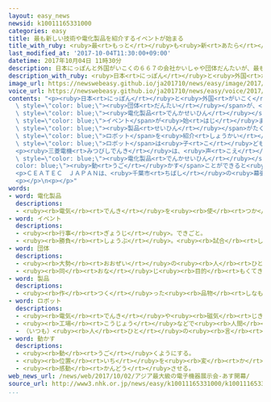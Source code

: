 ```yaml
---
layout: easy_news
newsid: k10011165331000
categories: easy
title: 最も新しい技術や電化製品を紹介するイベントが始まる
title_with_ruby: <ruby>最<rt>もっと</rt></ruby>も<ruby>新<rt>あたら</rt></ruby>しい<ruby>技術<rt>ぎじゅつ</rt></ruby>や<ruby>電化製品<rt>でんかせいひん</rt></ruby>を<ruby>紹介<rt>しょうかい</rt></ruby>するイベントが<ruby>始<rt>はじ</rt></ruby>まる
last_modified_at: '2017-10-04T11:30:00+09:00'
datetime: 2017年10月04日 11時30分
description: 日本にっぽんと外国がいこくの６６７の会社かいしゃや団体だんたいが、最もっとも新あたらしい技術ぎじゅつや電化製品でんかせいひんなどを紹介しょうかいする「ＣＥＡＴＥＣ　ＪＡＰＡＮ」というイベントが始はじまりました。
description_with_ruby: <ruby>日本<rt>にっぽん</rt></ruby>と<ruby>外国<rt>がいこく</rt></ruby>の６６７の<ruby>会社<rt>かいしゃ</rt></ruby>や<ruby>団体<rt>だんたい</rt></ruby>が、<ruby>最<rt>もっと</rt></ruby>も<ruby>新<rt>あたら</rt></ruby>しい<ruby>技術<rt>ぎじゅつ</rt></ruby>や<ruby>電化製品<rt>でんかせいひん</rt></ruby>などを<ruby>紹介<rt>しょうかい</rt></ruby>する「ＣＥＡＴＥＣ　ＪＡＰＡＮ」というイベントが<ruby>始<rt>はじ</rt></ruby>まりました。
image_url: https://newswebeasy.github.io/ja201710/news/easy/image/2017/10/04/k10011165331000.jpg
voice_url: https://newswebeasy.github.io/ja201710/news/easy/voice/2017/10/04/k10011165331000.mp3
contents: "<p><ruby>日本<rt>にっぽん</rt></ruby>と<ruby>外国<rt>がいこく</rt></ruby>の６６７の<ruby>会社<rt>かいしゃ</rt></ruby>や<span\
  \ style=\"color: blue;\"><ruby>団体<rt>だんたい</rt></ruby></span>が、<ruby>最<rt>もっと</rt></ruby>も<ruby>新<rt>あたら</rt></ruby>しい<ruby>技術<rt>ぎじゅつ</rt></ruby>や<span\
  \ style=\"color: blue;\"><ruby>電化製品<rt>でんかせいひん</rt></ruby></span>などを<ruby>紹介<rt>しょうかい</rt></ruby>する「ＣＥＡＴＥＣ　ＪＡＰＡＮ」という<span\
  \ style=\"color: blue;\">イベント</span>が<ruby>始<rt>はじ</rt></ruby>まりました。<ruby>今年<rt>ことし</rt></ruby>は、<ruby>人<rt>ひと</rt></ruby>のように<ruby>自分<rt>じぶん</rt></ruby>で<ruby>考<rt>かんが</rt></ruby>えるコンピューターのＡＩを<ruby>使<rt>つか</rt></ruby>った<span\
  \ style=\"color: blue;\"><ruby>製品<rt>せいひん</rt></ruby></span>がたくさんあります。</p>\n<p>パナソニックは、ＡＩが<ruby>入<rt>はい</rt></ruby>った<ruby>子<rt>こ</rt></ruby>ども<ruby>用<rt>よう</rt></ruby>の<span\
  \ style=\"color: blue;\">ロボット</span>を<ruby>紹介<rt>しょうかい</rt></ruby>しています。この<span\
  \ style=\"color: blue;\">ロボット</span>は<ruby>子<rt>こ</rt></ruby>どもと<ruby>簡単<rt>かんたん</rt></ruby>な<ruby>会話<rt>かいわ</rt></ruby>をして、<ruby>生活<rt>せいかつ</rt></ruby>の<ruby>習慣<rt>しゅうかん</rt></ruby>やことばを<ruby>教<rt>おし</rt></ruby>えます。</p>\n\
  <p><ruby>三菱電機<rt>みつびしでんき</rt></ruby>は、<ruby>声<rt>こえ</rt></ruby>を<ruby>聞<rt>き</rt></ruby>いて<ruby>誰<rt>だれ</rt></ruby>が<ruby>話<rt>はな</rt></ruby>しているかがわかる<ruby>技術<rt>ぎじゅつ</rt></ruby>を<ruby>紹介<rt>しょうかい</rt></ruby>しています。この<ruby>技術<rt>ぎじゅつ</rt></ruby>を<ruby>使<rt>つか</rt></ruby>うと、もっと<ruby>便利<rt>べんり</rt></ruby>に<ruby>声<rt>こえ</rt></ruby>で<span\
  \ style=\"color: blue;\"><ruby>電化製品<rt>でんかせいひん</rt></ruby></span>を<span style=\"\
  color: blue;\"><ruby>動<rt>うご</rt></ruby>かす</span>ことができると<ruby>会社<rt>かいしゃ</rt></ruby>は<ruby>言<rt>い</rt></ruby>っています。</p>\n\
  <p>ＣＥＡＴＥＣ　ＪＡＰＡＮは、<ruby>千葉市<rt>ちばし</rt></ruby>の<ruby>幕張<rt>まくはり</rt></ruby>メッセで<ruby>今月<rt>こんげつ</rt></ruby><ruby>６日<rt>むいか</rt></ruby>までです。</p>\n\
  <p></p>\n<p></p>"
words:
- word: 電化製品
  descriptions:
  - <ruby><rb>電気</rb><rt>でんき</rt></ruby>を<ruby><rb>使</rb><rt>つか</rt></ruby>って、はたらかせる<ruby><rb>機械</rb><rt>きかい</rt></ruby>。<ruby><rb>電気冷蔵庫</rb><rt>でんきれいぞうこ</rt></ruby>・<ruby><rb>電気洗濯機</rb><rt>でんきせんたくき</rt></ruby>など。
- word: イベント
  descriptions:
  - <ruby><rb>行事</rb><rt>ぎょうじ</rt></ruby>。できごと。
  - <ruby><rb>勝負</rb><rt>しょうぶ</rt></ruby>。<ruby><rb>試合</rb><rt>しあい</rt></ruby>。
- word: 団体
  descriptions:
  - <ruby><rb>大勢</rb><rt>おおぜい</rt></ruby>の<ruby><rb>人</rb><rt>ひと</rt></ruby>の<ruby><rb>集</rb><rt>あつ</rt></ruby>まり。
  - <ruby><rb>同</rb><rt>おな</rt></ruby>じ<ruby><rb>目的</rb><rt>もくてき</rt></ruby>を<ruby><rb>持</rb><rt>も</rt></ruby>った<ruby><rb>人々</rb><rt>ひとびと</rt></ruby>の<ruby><rb>集</rb><rt>あつ</rt></ruby>まり。
- word: 製品
  descriptions:
  - <ruby><rb>作</rb><rt>つく</rt></ruby>った<ruby><rb>品物</rb><rt>しなもの</rt></ruby>。
- word: ロボット
  descriptions:
  - <ruby><rb>電気</rb><rt>でんき</rt></ruby>や<ruby><rb>磁気</rb><rt>じき</rt></ruby>の<ruby><rb>力</rb><rt>ちから</rt></ruby>で<ruby><rb>動</rb><rt>うご</rt></ruby>く<ruby><rb>人形</rb><rt>にんぎょう</rt></ruby>。<ruby><rb>人造</rb><rt>じんぞう</rt></ruby><ruby><rb>人間</rb><rt>にんげん</rt></ruby>。
  - <ruby><rb>工場</rb><rt>こうじょう</rt></ruby>などで<ruby><rb>人間</rb><rt>にんげん</rt></ruby>に<ruby><rb>代</rb><rt>か</rt></ruby>わって、<ruby><rb>作業</rb><rt>さぎょう</rt></ruby>する<ruby><rb>機械</rb><rt>きかい</rt></ruby>。
  - （いつも）<ruby><rb>人</rb><rt>ひと</rt></ruby>の<ruby><rb>言</rb><rt>い</rt></ruby>いなりになって<ruby><rb>動</rb><rt>うご</rt></ruby>く<ruby><rb>人</rb><rt>ひと</rt></ruby>。
- word: 動かす
  descriptions:
  - <ruby><rb>動</rb><rt>うご</rt></ruby>くようにする。
  - <ruby><rb>位置</rb><rt>いち</rt></ruby>を<ruby><rb>変</rb><rt>か</rt></ruby>える。
  - <ruby><rb>感動</rb><rt>かんどう</rt></ruby>させる。
web_news_url: /news/web/2017/10/02/アジア最大級の電子機器展示会-あす開幕/
source_url: http://www3.nhk.or.jp/news/easy/k10011165331000/k10011165331000.html
...
```

